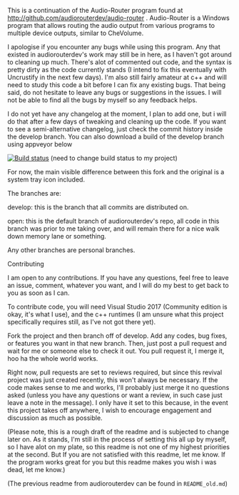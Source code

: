 
This is a continuation of the Audio-Router program found at http://github.com/audiorouterdev/audio-router . Audio-Router is a Windows program that allows routing the audio output from various programs to multiple device outputs, similar to CheVolume.


I apologise if you encounter any bugs while using this program. Any that existed in audiorouterdev's work may still be in here, as I haven't got around to cleaning up much. There's alot of commented out code, and the syntax is pretty dirty as the code currently stands (I intend to fix this eventually with Uncrustify in the next few days). I'm also still fairly amateur at c++ and will need to study this code a bit before I can fix any existing bugs. That being said, do not hesitate to leave any bugs or suggestions in the issues. I will not be able to find all the bugs by myself so any feedback helps. 

I do not yet have any changelog at the moment, I plan to add one, but i will do that after a few days of tweaking and cleaning up the code. If you want to see a semi-alternative changelog, just check the commit history inside the develop branch. You can also download a build of the develop branch using appveyor below

[![Build status](https://ci.appveyor.com/api/projects/status/kdk2mexxolw3mpo9?svg=true)](https://ci.appveyor.com/project/wolfreak99/audio-router) (need to change build status to my project)

For now, the main visible difference between this fork and the original is a system tray icon included.

The branches are:

develop: this is the branch that all commits are distributed on.

open: this is the default branch of audiorouterdev's repo, all code in this branch was prior to me taking over, and will remain there for a nice walk down memory lane or something.

Any other branches are personal branches.

Contributing

I am open to any contributions. If you have any questions, feel free to leave an issue, comment, whatever you want, and I will do my best to get back to you as soon as I can.

To contribute code, you will need Visual Studio 2017 (Community edition is okay, it's what I use), and the c++ runtimes (I am unsure what this project specifically requires still, as I've not got there yet).

Fork the project and then branch off of develop. Add any codes, bug fixes, or features you want in that new branch. Then, just post a pull request and wait for me or someone else to check it out. You pull request it, I merge it, hoo ha the whole world works.

Right now, pull requests are set to reviews required, but since this revival project was just created recently, this won't always be necessary. If the code makes sense to me and works, I'll probably just merge it no questions asked (unless you have any questions or want a review, in such case just leave a note in the message). I only have it set to this because, in the event this project takes off anywhere, I wish to encourage engagement and discussion as much as possible.

(Please note, this is a rough draft of the readme and is subjected to change later on. As it stands, I'm still in the process of setting this all up by myself, so I have alot on my plate, so this readme is not one of my highest priorities at the second. But If you are not satisfied with this readme, let me know. If the program works great for you but this readme makes you wish i was dead, let me know.)

(The previous readme from audiorouterdev can be found in `README_old.md`)
